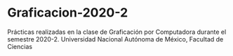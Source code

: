 # Graficacion-2020-2
Prácticas realizadas en la clase de Graficación por Computadora durante el semestre 2020-2. Universidad Nacional Autónoma de México, Facultad de Ciencias

